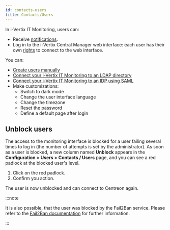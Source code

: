 ```yaml
---
id: contacts-users
title: Contacts/Users
---
```


In i-Vertix IT Monitoring, users can:

* Receive [notifications](../events-alerts/managing-notifications/configuring-notification.md).
* Log in to the i-Vertix Central Manager web interface: each user has their own [rights](acl.md) to connect to the web interface.

You can:

* [Create users manually](create-users-manually.md)
* [Connect your i-Vertix IT Monitoring to an LDAP directory](../administration/authentication/ldap)
* [Connect your i-Vertix IT Monitoring to an IDP using SAML](../administration/authentication/saml)
* Make customizations:
  * Switch to dark mode
  * Change the user interface language
  * Change the timezone
  * Reset the password
  * Define a default page after login

## Unblock users

The access to the monitoring interface is blocked for a user failing several times to log in (the number of attempts is set by the administrator). As soon as a user is blocked, a new column named **Unblock** appears in the **Configuration > Users > Contacts / Users** page, and you can see a red padlock at the blocked user's level.

1. Click on the red padlock.
2. Confirm you action.

The user is now unblocked and can connect to Centreon again.

:::note

It is also possible, that the user was blocked by the Fail2Ban service.
Please refer to the [Fail2Ban documentation](../installation/security-aspects/fail2ban.md) for further information.

:::
